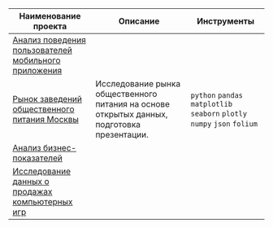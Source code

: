 | Наименование проекта | Описание | Инструменты |
|----------------------|----------|------|
| [Анализ поведения пользователей мобильного приложения][1] | ||
| [Рынок заведений общественного питания Москвы][2] | Исследование рынка общественного питания на основе открытых данных, подготовка презентации. | `python` `pandas` `matplotlib` `seaborn` `plotly` `numpy` `json` `folium`|
| [Анализ бизнес-показателей][3] | ||
| [Исследование данных о продажах компьютерных игр][4] | ||


[1]: /MobileApp_UserBehavior/README.md  
[2]: /MoscowCateringEstablishments/README.md  
[3]: /BusinessMetricsAnalysis/README.md
[4]: /VideogameSales/README.md  
